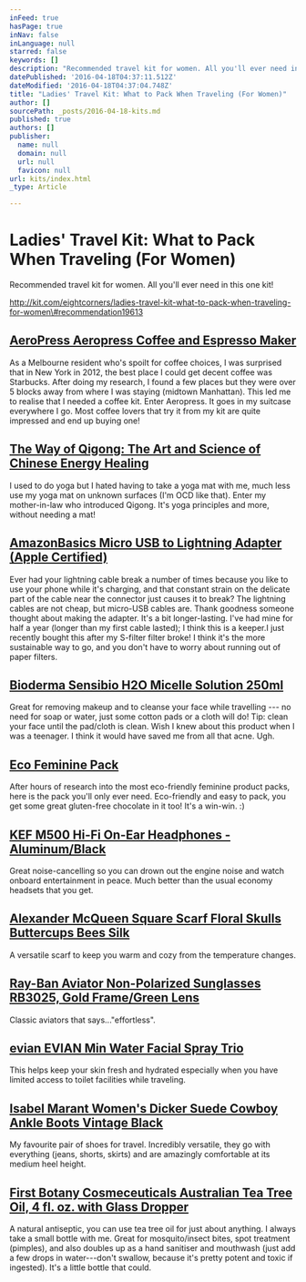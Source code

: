 ```yaml
---
inFeed: true
hasPage: true
inNav: false
inLanguage: null
starred: false
keywords: []
description: "Recommended travel kit for women. All you'll ever need in this one kit!"
datePublished: '2016-04-18T04:37:11.512Z'
dateModified: '2016-04-18T04:37:04.748Z'
title: "Ladies' Travel Kit: What to Pack When Traveling (For Women)"
author: []
sourcePath: _posts/2016-04-18-kits.md
published: true
authors: []
publisher:
  name: null
  domain: null
  url: null
  favicon: null
url: kits/index.html
_type: Article

---
```

# Ladies' Travel Kit: What to Pack When Traveling (For Women)

Recommended travel kit for women. All you'll ever need in this one kit!

http://kit.com/eightcorners/ladies-travel-kit-what-to-pack-when-traveling-for-women\#recommendation19613

## [AeroPress Aeropress Coffee and Espresso Maker][0]

As a Melbourne resident who's spoilt for coffee choices, I was surprised that in New York in 2012, the best place I could get decent coffee was Starbucks. After doing my research, I found a few places but they were over 5 blocks away from where I was staying (midtown Manhattan). This led me to realise that I needed a coffee kit. Enter Aeropress. It goes in my suitcase everywhere I go. Most coffee lovers that try it from my kit are quite impressed and end up buying one!

## [The Way of Qigong: The Art and Science of Chinese Energy Healing][1]

I used to do yoga but I hated having to take a yoga mat with me, much less use my yoga mat on unknown surfaces (I'm OCD like that). Enter my mother-in-law who introduced Qigong. It's yoga principles and more, without needing a mat!

## [AmazonBasics Micro USB to Lightning Adapter (Apple Certified)][2]

Ever had your lightning cable break a number of times because you like to use your phone while it's charging, and that constant strain on the delicate part of the cable near the connector just causes it to break? The lightning cables are not cheap, but micro-USB cables are. Thank goodness someone thought about making the adapter. It's a bit longer-lasting. I've had mine for half a year (longer than my first cable lasted); I think this is a keeper.I just recently bought this after my S-filter filter broke! I think it's the more sustainable way to go, and you don't have to worry about running out of paper filters.

## [Bioderma Sensibio H2O Micelle Solution 250ml][3]

Great for removing makeup and to cleanse your face while travelling --- no need for soap or water, just some cotton pads or a cloth will do! Tip: clean your face until the pad/cloth is clean. Wish I knew about this product when I was a teenager. I think it would have saved me from all that acne. Ugh.

## [Eco Feminine Pack][4]

After hours of research into the most eco-friendly feminine product packs, here is the pack you'll only ever need. Eco-friendly and easy to pack, you get some great gluten-free chocolate in it too! It's a win-win. :)

## [KEF M500 Hi-Fi On-Ear Headphones - Aluminum/Black][5]

Great noise-cancelling so you can drown out the engine noise and watch onboard entertainment in peace. Much better than the usual economy headsets that you get.

## [Alexander McQueen Square Scarf Floral Skulls Buttercups Bees Silk][6]

A versatile scarf to keep you warm and cozy from the temperature changes.

## [Ray-Ban Aviator Non-Polarized Sunglasses RB3025, Gold Frame/Green Lens][7]

Classic aviators that says..."effortless".

## [evian EVIAN Min Water Facial Spray Trio][8]

This helps keep your skin fresh and hydrated especially when you have limited access to toilet facilities while traveling.

## [Isabel Marant Women's Dicker Suede Cowboy Ankle Boots Vintage Black][9]

My favourite pair of shoes for travel. Incredibly versatile, they go with everything (jeans, shorts, skirts) and are amazingly comfortable at its medium heel height.

## [First Botany Cosmeceuticals Australian Tea Tree Oil, 4 fl. oz. with Glass Dropper][10]

A natural antiseptic, you can use tea tree oil for just about anything. I always take a small bottle with me. Great for mosquito/insect bites, spot treatment (pimples), and also doubles up as a hand sanitiser and mouthwash (just add a few drops in water---don't swallow, because it's pretty potent and toxic if ingested). It's a little bottle that could.

[0]: http://www.amazon.com/gp/product/B0047BIWSK?tag=eighcorn-20
[1]: http://www.amazon.com/gp/product/0345421094?tag=eighcorn-20
[2]: http://www.amazon.com/gp/product/B00M4QANB4?tag=eighcorn-20
[3]: http://www.amazon.com/gp/product/B003PAXM0W?tag=eighcorn-20
[4]: http://www.juju.com.au/eco-period-pack/
[5]: http://www.amazon.com/gp/product/B00CYBOUO0?tag=eighcorn-20
[6]: http://www.amazon.com/gp/product/B01EBBVI4U?tag=eighcorn-20
[7]: http://www.amazon.com/gp/product/B00080FK2U?tag=eighcorn-20
[8]: http://www.amazon.com/gp/product/B002BPY5O4?tag=eighcorn-20
[9]: http://www.amazon.com/gp/product/B017CXV3UI?tag=eighcorn-20
[10]: http://www.amazon.com/gp/product/B00ZF80T0I?tag=eighcorn-20